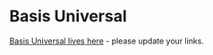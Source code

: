 # Basis Universal

[Basis Universal lives here](https://github.com/BinomialLLC/basis_universal) - please update your links.


